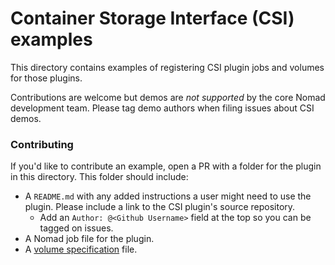 # Container Storage Interface (CSI) examples

This directory contains examples of registering CSI plugin jobs and volumes
for those plugins.

Contributions are welcome but demos are *not supported* by the core Nomad
development team. Please tag demo authors when filing issues about CSI demos.

### Contributing

If you'd like to contribute an example, open a PR with a folder for the plugin
in this directory. This folder should include:

* A `README.md` with any added instructions a user might need to use the
  plugin. Please include a link to the CSI plugin's source repository.
  * Add an `Author: @<Github Username>` field at the top so you can be tagged
    on issues.
* A Nomad job file for the plugin.
* A [volume specification](https://developer.hashicorp.com/nomad/commands/volume/register#volume-specification) file.
